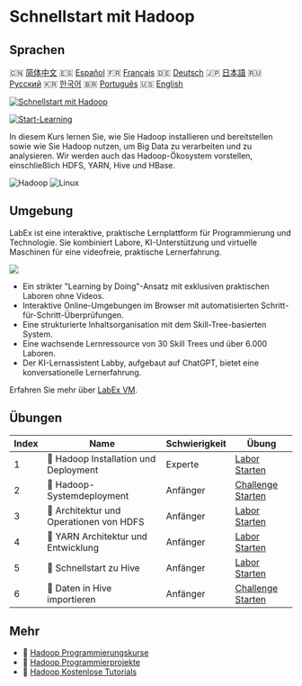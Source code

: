 # Schnellstart mit Hadoop

## Sprachen

🇨🇳 [简体中文](README_zh.md) 🇪🇸 [Español](README_es.md) 🇫🇷 [Français](README_fr.md) 🇩🇪 [Deutsch](README_de.md) 🇯🇵 [日本語](README_ja.md) 🇷🇺 [Русский](README_ru.md) 🇰🇷 [한국어](README_ko.md) 🇧🇷 [Português](README_pt.md) 🇺🇸 [English](README.md) 

[![Schnellstart mit Hadoop](https://cover-creator.labex.io/quick-start-with-hadoop.png?lang=de)](https://labex.io/de/courses/quick-start-with-hadoop)

[![Start-Learning](https://img.shields.io/badge/Start-Learning-whitesmoke?style=for-the-badge)](https://labex.io/de/courses/quick-start-with-hadoop)

In diesem Kurs lernen Sie, wie Sie Hadoop installieren und bereitstellen sowie wie Sie Hadoop nutzen, um Big Data zu verarbeiten und zu analysieren. Wir werden auch das Hadoop-Ökosystem vorstellen, einschließlich HDFS, YARN, Hive und HBase.

![Hadoop](https://img.shields.io/badge/Hadoop-whitesmoke?style=for-the-badge&logo=hadoop)
![Linux](https://img.shields.io/badge/Linux-whitesmoke?style=for-the-badge&logo=linux)


## Umgebung

LabEx ist eine interaktive, praktische Lernplattform für Programmierung und Technologie. Sie kombiniert Labore, KI-Unterstützung und virtuelle Maschinen für eine videofreie, praktische Lernerfahrung.

![](https://tutorial-screenshot.getvm.io/images/vm-1725247253.png)

- Ein strikter "Learning by Doing"-Ansatz mit exklusiven praktischen Laboren ohne Videos.
- Interaktive Online-Umgebungen im Browser mit automatisierten Schritt-für-Schritt-Überprüfungen.
- Eine strukturierte Inhaltsorganisation mit dem Skill-Tree-basierten System.
- Eine wachsende Lernressource von 30 Skill Trees und über 6.000 Laboren.
- Der KI-Lernassistent Labby, aufgebaut auf ChatGPT, bietet eine konversationelle Lernerfahrung.

Erfahren Sie mehr über [LabEx VM](https://support.labex.io/using-labex/virtual-machine).

## Übungen

|   Index | Name                                    | Schwierigkeit   | Übung                                                                                                                       |
|---------|-----------------------------------------|-----------------|-----------------------------------------------------------------------------------------------------------------------------|
|       1 | 📖 Hadoop Installation und Deployment   | Experte         | <a target='_blank' href='https://labex.io/de/tutorials/linux-hadoop-installation-and-deployment-272321'>Labor Starten</a>   |
|       2 | 🎯 Hadoop-Systemdeployment              | Anfänger        | <a target='_blank' href='https://labex.io/de/labs/hadoop-hadoop-system-deployment-272365'>Challenge Starten</a>             |
|       3 | 📖 Architektur und Operationen von HDFS | Anfänger        | <a target='_blank' href='https://labex.io/de/tutorials/hadoop-architecture-and-operations-of-hdfs-272320'>Labor Starten</a> |
|       4 | 📖 YARN Architektur und Entwicklung     | Anfänger        | <a target='_blank' href='https://labex.io/de/tutorials/linux-yarn-architecture-and-development-272324'>Labor Starten</a>    |
|       5 | 📖 Schnellstart zu Hive                 | Anfänger        | <a target='_blank' href='https://labex.io/de/tutorials/linux-quick-start-to-hive-272323'>Labor Starten</a>                  |
|       6 | 🎯 Daten in Hive importieren            | Anfänger        | <a target='_blank' href='https://labex.io/de/labs/import-data-to-hive-272367'>Challenge Starten</a>                         |

## Mehr

- 🔗 [Hadoop Programmierungskurse](https://github.com/labex-labs/awesome-programming-courses)
- 🔗 [Hadoop Programmierprojekte](https://github.com/labex-labs/awesome-programming-projects)
- 🔗 [Hadoop Kostenlose Tutorials](https://github.com/labex-labs/hadoop-free-tutorials)

